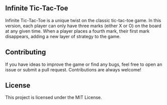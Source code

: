 ## Infinite Tic-Tac-Toe

Infinite Tic-Tac-Toe is a unique twist on the classic tic-tac-toe game. In this version, each player can only have three marks (either X or O) on the board at any given time. When a player places a fourth mark, their first mark disappears, adding a new layer of strategy to the game.

## Contributing

If you have ideas to improve the game or find any bugs, feel free to open an issue or submit a pull request. Contributions are always welcome!

## License

This project is licensed under the MIT License.
